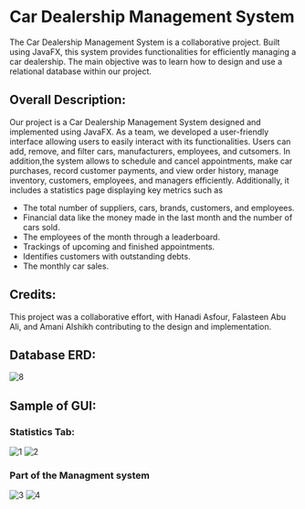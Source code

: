 # Car Dealership Management System

The Car Dealership Management System is a collaborative project. Built using JavaFX, this system provides functionalities for efficiently managing a car dealership. The main objective was to learn how to design and use a relational database within our project. 

## Overall Description:

Our project is a Car Dealership Management System designed and implemented using JavaFX. As a team, we developed a user-friendly interface allowing users to easily interact with its functionalities. Users can add, remove, and filter cars, manufacturers, employees, and cutsomers. In addition,the system allows to schedule and cancel appointments, make car purchases, record customer payments, and view order history, manage inventory, customers, employees, and managers efficiently. Additionally, it includes a statistics page displaying key metrics such as
- The total number of suppliers, cars, brands, customers, and employees.
- Financial data like the money made in the last month and the number of cars sold.
- The employees of the month through a leaderboard.
- Trackings of upcoming and finished appointments.
- Identifies customers with outstanding debts.
- The monthly car sales.


## Credits:
This project was a collaborative effort, with Hanadi Asfour, Falasteen Abu Ali, and Amani Alshikh contributing to the design and implementation.

## Database ERD:
![8](https://github.com/hanadiasfour/DataBase_Project_DMS/assets/91291021/692a01a2-9a34-42c4-99b9-9fbee31c9282)

## Sample of GUI:

### Statistics Tab:
![1](https://github.com/hanadiasfour/DataBase_Project_DMS/assets/91291021/3aeefa37-8837-4d22-a81e-4b224b0485cc)
![2](https://github.com/hanadiasfour/DataBase_Project_DMS/assets/91291021/6e775471-3c04-4365-b83b-9698e06bc848)

### Part of the Managment system
![3](https://github.com/hanadiasfour/DataBase_Project_DMS/assets/91291021/634361cb-a690-4edf-8768-c024404b8b47)
![4](https://github.com/hanadiasfour/DataBase_Project_DMS/assets/91291021/78b98a6a-ed35-4ad1-b421-7b8794815eb7)
